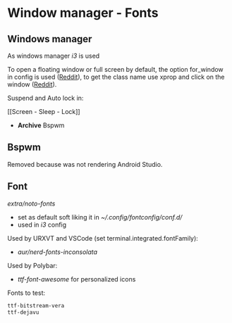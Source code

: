 # Window manager - Fonts
## Windows manager

As windows manager *i3* is used

To open a floating window or full screen by default, the option for_window in config is used ([Reddit](https://www.reddit.com/r/i3wm/comments/4chax2/exec_with_fullscreen/)), to get the class name use xprop and click on the window ([Reddit](https://www.reddit.com/r/i3wm/comments/3h94t9/how_to_find_a_name_of_a_program_to_use_for/)).

Suspend and Auto lock in:

[[Screen - Sleep - Lock]]

- **Archive** Bspwm

## Bspwm

Removed because was not rendering Android Studio.

## Font

*extra/noto-fonts*

- set as default soft liking it in *~/.config/fontconfig/conf.d/*
- used in *i3* config

Used by URXVT and VSCode (set terminal.integrated.fontFamily):

- *aur/nerd-fonts-inconsolata*

Used by Polybar:

- *ttf-font-awesome* for personalized icons

Fonts to test:

```bash
ttf-bitstream-vera
ttf-dejavu
```
